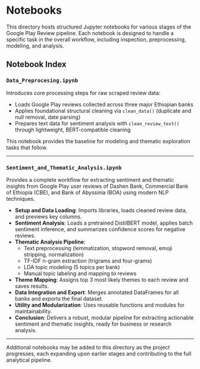 # Notebooks

This directory hosts structured Jupyter notebooks for various stages of the Google Play Review pipeline. Each notebook is designed to handle a specific task in the overall workflow, including inspection, preprocessing, modeling, and analysis.

## Notebook Index

### `Data_Preprocesing.ipynb`
Introduces core processing steps for raw scraped review data:
- Loads Google Play reviews collected across three major Ethiopian banks
- Applies foundational structural cleaning via `clean_data()` (duplicate and null removal, date parsing)
- Prepares text data for sentiment analysis with `clean_review_text()` through lightweight, BERT-compatible cleaning

This notebook provides the baseline for modeling and thematic exploration tasks that follow.

---

### `Sentiment_and_Thematic_Analysis.ipynb`
Provides a complete workflow for extracting sentiment and thematic insights from Google Play user reviews of Dashen Bank, Commercial Bank of Ethiopia (CBE), and Bank of Abyssinia (BOA) using modern NLP techniques.

- **Setup and Data Loading**: Imports libraries, loads cleaned review data, and previews key columns.
- **Sentiment Analysis**: Loads a pretrained DistilBERT model, applies batch sentiment inference, and summarizes confidence scores for negative reviews.
- **Thematic Analysis Pipeline**:
  - Text preprocessing (lemmatization, stopword removal, emoji stripping, normalization)
  - TF-IDF n-gram extraction (trigrams and four-grams)
  - LDA topic modeling (5 topics per bank)
  - Manual topic labeling and mapping to reviews
- **Theme Mapping**: Assigns top 3 most likely themes to each review and saves results.
- **Data Integration and Export**: Merges annotated DataFrames for all banks and exports the final dataset.
- **Utility and Modularization**: Uses reusable functions and modules for maintainability.
- **Conclusion**: Delivers a robust, modular pipeline for extracting actionable sentiment and thematic insights, ready for business or research analysis.

---

Additional notebooks may be added to this directory as the project progresses, each expanding upon earlier stages and contributing to the full analytical pipeline.